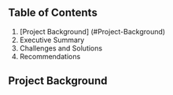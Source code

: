 ## Table of Contents
1. [Project Background] (#Project-Background)
2. Executive Summary
3. Challenges and Solutions
4. Recommendations

## Project Background
